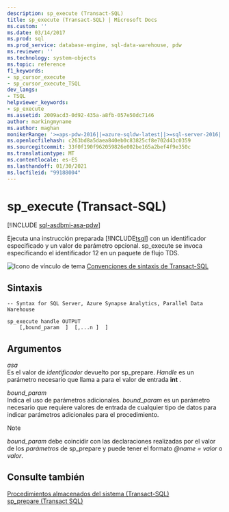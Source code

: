```yaml
---
description: sp_execute (Transact-SQL)
title: sp_execute (Transact-SQL) | Microsoft Docs
ms.custom: ''
ms.date: 03/14/2017
ms.prod: sql
ms.prod_service: database-engine, sql-data-warehouse, pdw
ms.reviewer: ''
ms.technology: system-objects
ms.topic: reference
f1_keywords:
- sp_cursor_execute
- sp_cursor_execute_TSQL
dev_langs:
- TSQL
helpviewer_keywords:
- sp_execute
ms.assetid: 2009acd3-0d92-435a-a8fb-057e50dc7146
author: markingmyname
ms.author: maghan
monikerRange: '>=aps-pdw-2016||=azure-sqldw-latest||>=sql-server-2016||>=sql-server-linux-2017||=azuresqldb-mi-current'
ms.openlocfilehash: c263bd8a5daea840eb0c83825cf8e702d43c0359
ms.sourcegitcommit: 33f0f190f962059826e002be165a2bef4f9e350c
ms.translationtype: MT
ms.contentlocale: es-ES
ms.lasthandoff: 01/30/2021
ms.locfileid: "99188004"
---
```

# <a name="sp_execute-transact-sql"></a>sp_execute (Transact-SQL)
[!INCLUDE [sql-asdbmi-asa-pdw](../../includes/applies-to-version/sql-asdbmi-asa-pdw.md)]

  Ejecuta una instrucción preparada [!INCLUDE[tsql](../../includes/tsql-md.md)] con un identificador especificado y un valor de parámetro opcional. sp_execute se invoca especificando el identificador 12 en un paquete de flujo TDS.  
  
 ![Icono de vínculo de tema](../../database-engine/configure-windows/media/topic-link.gif "Icono de vínculo de tema") [Convenciones de sintaxis de Transact-SQL](../../t-sql/language-elements/transact-sql-syntax-conventions-transact-sql.md)  
  
## <a name="syntax"></a>Sintaxis  
  
```  
-- Syntax for SQL Server, Azure Synapse Analytics, Parallel Data Warehouse  
  
sp_execute handle OUTPUT  
    [,bound_param  ]  [,...n ]  ]  
```  
  
## <a name="arguments"></a>Argumentos  
 *asa*  
 Es el valor de *identificador* devuelto por sp_prepare. *Handle* es un parámetro necesario que llama a para el valor de entrada **int** .  
  
 *bound_param*  
 Indica el uso de parámetros adicionales. *bound_param* es un parámetro necesario que requiere valores de entrada de cualquier tipo de datos para indicar parámetros adicionales para el procedimiento.  
  
> [!NOTE]  
>  *bound_param* debe coincidir con las declaraciones realizadas por el valor de los *parámetros* de sp_prepare y puede tener el formato *@name = valor* o *valor*.  
  
## <a name="see-also"></a>Consulte también  
 [Procedimientos almacenados del sistema &#40;Transact-SQL&#41;](../../relational-databases/system-stored-procedures/system-stored-procedures-transact-sql.md)   
 [sp_prepare &#40;Transact SQL&#41;](../../relational-databases/system-stored-procedures/sp-prepare-transact-sql.md)  
  
  
